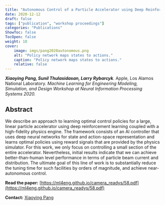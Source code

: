 ```yaml
---
title: "Autonomous Control of a Particle Accelerator using Deep Reinforcement Learning"
date: 2020-12-12
draft: false
tags: ["publication", "workshop proceedings"]
categories: "Publications"
ShowToc: false
TocOpen: false
weight: 10
cover:
    image: imgs/pang2020autonomous.png
    alt: "Policy network maps states to actions."
    caption: "Policy network maps states to actions."
    relative: false
---
```


_**Xiaoying Pang, Sunil Thulasidasan, Larry Rybarcyk**._ Apple, Los Alamos National Laboratory. _Machine Learning for Engineering Modeling, Simulation, and Design Workshop at Neural Information Processing Systems 2020._

## Abstract

We describe an approach to learning optimal control policies for a large, linear particle accelerator using deep reinforcement learning coupled with a high-fidelity physics engine. The framework consists of an AI controller that uses deep neural networks for state and action-space representation and learns optimal policies using reward signals that are provided by the physics simulator. For this work, we only focus on controlling a small section of the entire accelerator. Nevertheless, initial results indicate that we can achieve better-than-human level performance in terms of particle beam current and distribution. The ultimate goal of this line of work is to substantially reduce the tuning time for such facilities by orders of magnitude, and achieve near-autonomous control.

**Read the paper:** [https://ml4eng.github.io/camera_readys/58.pdf](https://ml4eng.github.io/camera_readys/58.pdf)

**Contact:** [Xiaoying Pang](mailto:pangxy@gmail.com)
